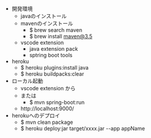 - 開発環境
  - javaのインストール
  - mavenのインストール
    - $ brew search maven
    - $ brew install maven@3.5
  - vscode extension
    - java extension pack
    - sptring boot tools 
 - heroku
    - $ heroku plugins:install java
    - $ heroku buildpacks:clear
- ローカル起動
  - vscode extension から
  - または
    - $ mvn spring-boot:run
  - http://localhost:9000/
- herokuへのデプロイ
  - $ mvn clean package
  - $ heroku deploy:jar target/xxxx.jar --app appName
